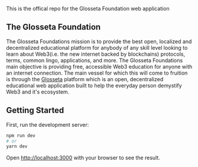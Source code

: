 This is the offical repo for the Glosseta Foundation web application

## The Glosseta Foundation

The Glosseta Foundations mission is to provide the best open, localized and decentralized educational platform for anybody of any skill level looking to learn about Web3(i.e. the new internet backed by blockchains) protocols, terms, common lingo, applications, and more. The Glosseta Foundations main objective is providing free, accessible Web3 education for anyone with an internet connection. The main vessel for which this will come to fruition is through the [Glosseta](https://www.glosseta.com) platform which is an open, decentralized educational web application built to help the everyday person demystify Web3 and it's ecosystem.

## Getting Started

First, run the development server:

```bash
npm run dev
# or
yarn dev
```

Open [http://localhost:3000](http://localhost:3000) with your browser to see the result.
